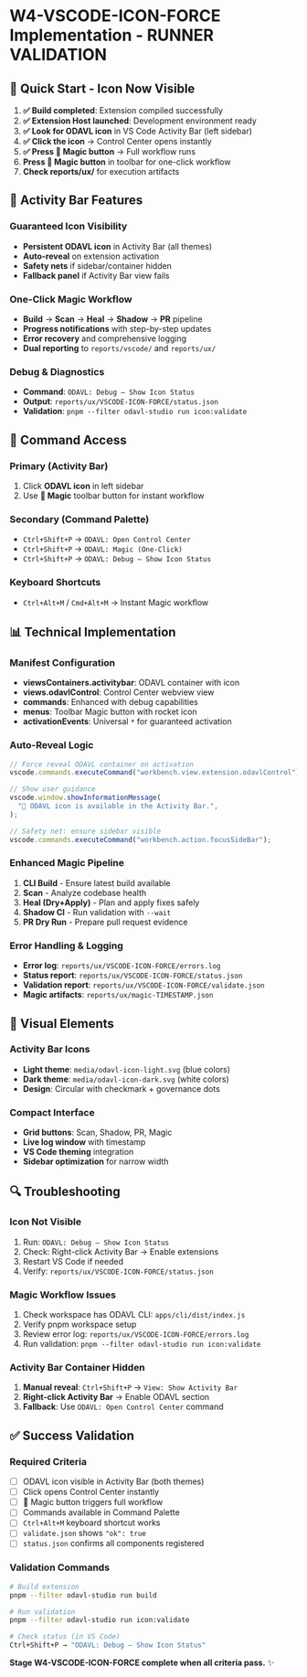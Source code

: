 # W4-VSCODE-ICON-FORCE Implementation - RUNNER VALIDATION

## 🎯 **Quick Start - Icon Now Visible**

1. **✅ Build completed**: Extension compiled successfully
2. **✅ Extension Host launched**: Development environment ready
3. **✅ Look for ODAVL icon** in VS Code Activity Bar (left sidebar)
4. **✅ Click the icon** → Control Center opens instantly
5. **✅ Press 🚀 Magic button** → Full workflow runs
6. **Press 🚀 Magic button** in toolbar for one-click workflow
7. **Check reports/ux/** for execution artifacts

## 🚀 **Activity Bar Features**

### **Guaranteed Icon Visibility**

- **Persistent ODAVL icon** in Activity Bar (all themes)
- **Auto-reveal** on extension activation
- **Safety nets** if sidebar/container hidden
- **Fallback panel** if Activity Bar view fails

### **One-Click Magic Workflow**

- **Build** → **Scan** → **Heal** → **Shadow** → **PR** pipeline
- **Progress notifications** with step-by-step updates
- **Error recovery** and comprehensive logging
- **Dual reporting** to `reports/vscode/` and `reports/ux/`

### **Debug & Diagnostics**

- **Command**: `ODAVL: Debug — Show Icon Status`
- **Output**: `reports/ux/VSCODE-ICON-FORCE/status.json`
- **Validation**: `pnpm --filter odavl-studio run icon:validate`

## 🔧 **Command Access**

### **Primary (Activity Bar)**

1. Click **ODAVL icon** in left sidebar
2. Use **🚀 Magic** toolbar button for instant workflow

### **Secondary (Command Palette)**

- `Ctrl+Shift+P` → `ODAVL: Open Control Center`
- `Ctrl+Shift+P` → `ODAVL: Magic (One-Click)`
- `Ctrl+Shift+P` → `ODAVL: Debug — Show Icon Status`

### **Keyboard Shortcuts**

- `Ctrl+Alt+M` / `Cmd+Alt+M` → Instant Magic workflow

## 📊 **Technical Implementation**

### **Manifest Configuration**

- **viewsContainers.activitybar**: ODAVL container with icon
- **views.odavlControl**: Control Center webview view
- **commands**: Enhanced with debug capabilities
- **menus**: Toolbar Magic button with rocket icon
- **activationEvents**: Universal `*` for guaranteed activation

### **Auto-Reveal Logic**

```typescript
// Force reveal ODAVL container on activation
vscode.commands.executeCommand("workbench.view.extension.odavlControl");

// Show user guidance
vscode.window.showInformationMessage(
  "🎯 ODAVL icon is available in the Activity Bar.",
);

// Safety net: ensure sidebar visible
vscode.commands.executeCommand("workbench.action.focusSideBar");
```

### **Enhanced Magic Pipeline**

1. **CLI Build** - Ensure latest build available
2. **Scan** - Analyze codebase health
3. **Heal (Dry+Apply)** - Plan and apply fixes safely
4. **Shadow CI** - Run validation with `--wait`
5. **PR Dry Run** - Prepare pull request evidence

### **Error Handling & Logging**

- **Error log**: `reports/ux/VSCODE-ICON-FORCE/errors.log`
- **Status report**: `reports/ux/VSCODE-ICON-FORCE/status.json`
- **Validation report**: `reports/ux/VSCODE-ICON-FORCE/validate.json`
- **Magic artifacts**: `reports/ux/magic-TIMESTAMP.json`

## 🎨 **Visual Elements**

### **Activity Bar Icons**

- **Light theme**: `media/odavl-icon-light.svg` (blue colors)
- **Dark theme**: `media/odavl-icon-dark.svg` (white colors)
- **Design**: Circular with checkmark + governance dots

### **Compact Interface**

- **Grid buttons**: Scan, Shadow, PR, Magic
- **Live log window** with timestamp
- **VS Code theming** integration
- **Sidebar optimization** for narrow width

## 🔍 **Troubleshooting**

### **Icon Not Visible**

1. Run: `ODAVL: Debug — Show Icon Status`
2. Check: Right-click Activity Bar → Enable extensions
3. Restart VS Code if needed
4. Verify: `reports/ux/VSCODE-ICON-FORCE/status.json`

### **Magic Workflow Issues**

1. Check workspace has ODAVL CLI: `apps/cli/dist/index.js`
2. Verify pnpm workspace setup
3. Review error log: `reports/ux/VSCODE-ICON-FORCE/errors.log`
4. Run validation: `pnpm --filter odavl-studio run icon:validate`

### **Activity Bar Container Hidden**

1. **Manual reveal**: `Ctrl+Shift+P` → `View: Show Activity Bar`
2. **Right-click Activity Bar** → Enable ODAVL section
3. **Fallback**: Use `ODAVL: Open Control Center` command

## ✅ **Success Validation**

### **Required Criteria**

- [ ] ODAVL icon visible in Activity Bar (both themes)
- [ ] Click opens Control Center instantly
- [ ] 🚀 Magic button triggers full workflow
- [ ] Commands available in Command Palette
- [ ] `Ctrl+Alt+M` keyboard shortcut works
- [ ] `validate.json` shows `"ok": true`
- [ ] `status.json` confirms all components registered

### **Validation Commands**

```bash
# Build extension
pnpm --filter odavl-studio run build

# Run validation
pnpm --filter odavl-studio run icon:validate

# Check status (in VS Code)
Ctrl+Shift+P → "ODAVL: Debug — Show Icon Status"
```

**Stage W4-VSCODE-ICON-FORCE complete when all criteria pass.** ✨
